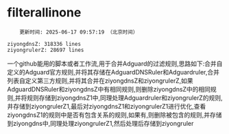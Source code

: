 
# filterallinone

```
    更新时间: 2025-06-17 09:57:19 （北京时间） 

ziyongdnsZ: 318336 lines
ziyongrulerZ: 28697 lines
```

一个github能用的脚本或者工作流,用于合并Adguard的过滤规则,思路如下:合并自定义的Adguard官方规则,并将其存储在AdguardDNSRuler和Adguardruler,合并列表自定义第三方规则,并将其合并在ziyongdnsZ和ziyongrulerZ,如果AdguardDNSRuler和ziyongdnsZ中有相同规则,则删除ziyongdnsZ中的相同规则,并将规则存储到ziyongdnsZ1中,同理处理Adguardruler和ziyongrulerZ的规则,井存储到ziyongrulerZ1,最后对ziyongdnsZ1和ziyongrulerZ1进行优化,查看ziyongdnsZ1的规则中是否有包含关系的规则,如果有,则删除被包含的规则,并存储到ziyongdns中,同理处理ziyongrulerZ1,然后处理后存储到ziyongruler
    